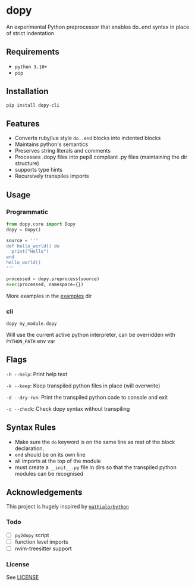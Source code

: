 # dopy

An experimental Python preprocessor that enables do..end syntax in place of strict indentation

## Requirements

- `python 3.10+`
- `pip`

## Installation

```bash
pip install dopy-cli
```

## Features

- Converts ruby/lua style `do..end` blocks into indented blocks
- Maintains python's semantics
- Preserves string literals and comments
- Processes .dopy files into pep8 compliant .py files (maintaining the dir structure)
- supports type hints
- Recursively transpiles imports

## Usage

### Programmatic

```python
from dopy.core import Dopy
dopy = Dopy()

source = '''
def hello_world() do
  print("Hello")
end
hello_world()
'''

processed = dopy.preprocess(source)
exec(processed, namespace={})
```

More examples in the [examples](./examples/) dir

### cli

`dopy my_module.dopy`

Will use the current active python interpreter, can be overridden with `PYTHON_PATH` env var

## Flags

`-h --help`: Print help text

`-k --keep`: Keep transpiled python files in place (will overwrite)

`-d --dry-run`: Print the transpiled python code to console and exit

`-c --check`: Check dopy syntax without transpiling

## Syntax Rules

- Make sure the `do` keyword is on the same line as rest of the block declaration,
- `end` should be on its own line
- all imports at the top of the module
- must create a `__init__.py` file in dirs so that the transpiled python modules can be recognised

## Acknowledgements

This project is hugely inspired by [`mathialo/bython`](https://github.com/mathialo/bython)

### Todo

- [ ] `py2dopy` script
- [ ] function level imports
- [ ] nvim-treesitter support

### License

See [LICENSE](./LICENSE)
